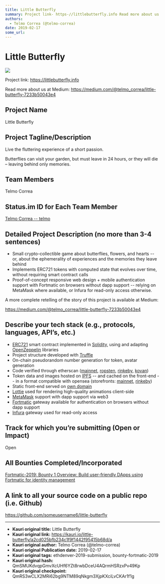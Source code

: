 ```yaml
---
title: Little Butterfly
summary: Project link- https-//littlebutterfly.info Read more about us at Medium- https-//medium.com/@telmo_correa/little-butterfly-7233b50043e4 Project Name Little Butterfly Project Tagline/Description Live the fluttering experience of a short passion. Butterflies can visit your garden, but must leave in 24 hours, or they will die – leaving behind only memories. Team Members Telmo Correa Status.im ID for Each Team Member Telmo Correa telmo Detailed Project Description (no more than 3-4 sentences) Small
authors:
  - Telmo Correa (@telmo-correa)
date: 2019-02-17
some_url: 
---
```


# Little Butterfly

![](https://ipfs.infura.io/ipfs/QmRTsijRJpvcwo9Gn82Yrsaxx9hDfSt7s8UJYAzZbQfuvp)


Project link: https://littlebutterfly.info

Read more about us at Medium: https://medium.com/@telmo_correa/little-butterfly-7233b50043e4

## Project Name

Little Butterfly


## Project Tagline/Description

Live the fluttering experience of a short passion. 

Butterflies can visit your garden, but must leave in 24 hours, or they will die – leaving behind only memories.


## Team Members

Telmo Correa


## Status.im ID for Each Team Member

[Telmo Correa -- telmo](https://get.status.im/user/0x049d2f7a6d8eef463854d4c4d8e94dceda9e85e5ffba2b2bb93bad4be049c7047f97aaff651bd7436319fdd37b019a2f07b73bc8331f60998796525cac71bcc634)


## Detailed Project Description (no more than 3-4 sentences)

- Small crypto-collectible game about butterflies, flowers, and hearts -- or, about the ephemerality of experiences and the memories they leave behind
- Implements ERC721 tokens with computed state that evolves over time, without requiring smart contract calls
- Proof-of-concept responsive web design + mobile authentication support with Fortmatic on browsers without dapp support -- relying on MetaMask where available, or Infura for read-only access otherwise.

A more complete retelling of the story of this project is available at Medium: 

https://medium.com/@telmo_correa/little-butterfly-7233b50043e4


## Describe your tech stack (e.g., protocols, languages, API’s, etc.)

- [ERC721](http://erc721.org/) smart contract implemented in [Solidity](https://solidity.readthedocs.io/en/v0.4.24/), using and adapting [OpenZeppelin](https://openzeppelin.org/) libraries
- Project structure developed with [Truffle](https://truffleframework.com/)
- On-chain pseudorandom number generation for token, avatar generation
- Code verified through etherscan ([mainnet](https://etherscan.io/address/0xf558921f32f4c57f6149e32e317d5f118118fcdb#code), [ropsten](https://ropsten.etherscan.io/address/0x079545e2ea9b8984791305b34bf08de268fcb58d#code), [rinkeby](https://rinkeby.etherscan.io/address/0x11966b10662767396f4beBDE2E893E3984a1b7EB#code), [kovan](https://kovan.etherscan.io/address/0x89151E0259647B258e5c94A659dD32E76143de5C#code))
- Token data and images hosted on [IPFS](https://ipfs.io/) -- and cached on the front-end -- in a format compatible with opensea (storefronts: [mainnet](https://opensea.io/category/littlebutterfly), [rinkeby](https://rinkeby.opensea.io/category/littlebutterfly))
- Static front-end served on [own domain](http://littlebutterfly.info/)
- [Lottie](https://airbnb.design/lottie/) used for rendering high-quality animations client-side
- [MetaMask](https://metamask.io/) support with dapp support via web3
- [Fortmatic](https://fortmatic.com/) gateway available for authentication on browsers without dapp support
- [Infura](https://infura.io/dashboard) gateway used for read-only access


## Track for which you’re submitting (Open or Impact)

Open

## All Bounties Completed/Incorporated

[Fortmatic-2019: Bounty 1 Overview: Build user-friendly DApps using Fortmatic for identity management](https://kauri.io/article/67292751c2334f78bd4c6d187dd64f50/v2/fortmatic-sponsor-bounty-at-ethdenver-2019!)


## A link to all your source code on a public repo (i.e. Github)

https://github.com/someusername6/little-butterfly





---

- **Kauri original title:** Little Butterfly
- **Kauri original link:** https://kauri.io/little-butterfly/a2cd025bfb234c1f9f1442f95415b68d/a
- **Kauri original author:** Telmo Correa (@telmo-correa)
- **Kauri original Publication date:** 2019-02-17
- **Kauri original tags:** ethdenver-2019-submission, bounty-fortmatic-2019
- **Kauri original hash:** QmSMUKdvqpGmvXcUHf6YZt8rwbDceU4AQrmHSRzxPv49Kp
- **Kauri original checkpoint:** QmRS3wCLX2MRi62bg9NTM89qNkgm3XjpKXciLvCKAr1f1g



